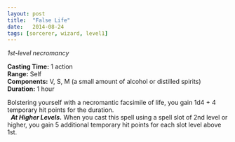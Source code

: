 ```yaml
---
layout: post
title:  "False Life"
date:   2014-08-24
tags: [sorcerer, wizard, level1]
---
```


_1st-level necromancy_

**Casting Time:** 1 action  
**Range:** Self  
**Components:** V, S, M (a small amount of alcohol or distilled spirits)  
**Duration:** 1 hour

Bolstering yourself with a necromantic facsimile of life, you gain 1d4 + 4 temporary hit points for the duration.  
&nbsp;&nbsp;_**At Higher Levels.**_ When you cast this spell using a spell slot of 2nd level or higher, you gain 5 additional temporary hit points for each slot level above 1st.
